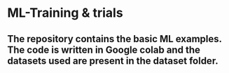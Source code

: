 # ML-Training & trials 

## The repository contains the basic ML examples. The code is written in Google colab and the datasets used are present in the dataset folder.
